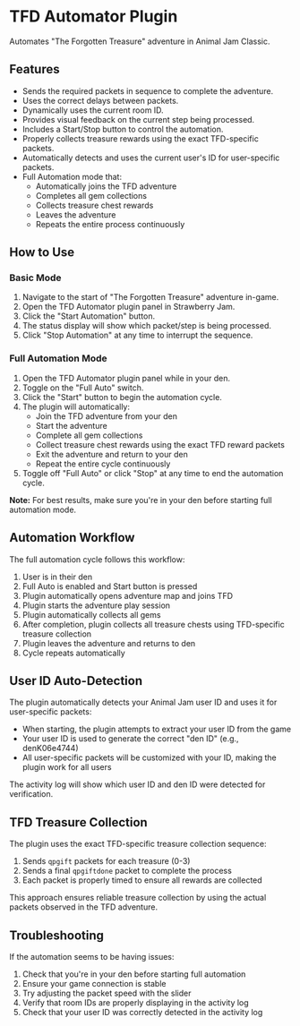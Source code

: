 # TFD Automator Plugin

Automates "The Forgotten Treasure" adventure in Animal Jam Classic.

## Features

*   Sends the required packets in sequence to complete the adventure.
*   Uses the correct delays between packets.
*   Dynamically uses the current room ID.
*   Provides visual feedback on the current step being processed.
*   Includes a Start/Stop button to control the automation.
*   Properly collects treasure rewards using the exact TFD-specific packets.
*   Automatically detects and uses the current user's ID for user-specific packets.
*   Full Automation mode that:
    *   Automatically joins the TFD adventure
    *   Completes all gem collections
    *   Collects treasure chest rewards
    *   Leaves the adventure
    *   Repeats the entire process continuously

## How to Use

### Basic Mode
1.  Navigate to the start of "The Forgotten Treasure" adventure in-game.
2.  Open the TFD Automator plugin panel in Strawberry Jam.
3.  Click the "Start Automation" button.
4.  The status display will show which packet/step is being processed.
5.  Click "Stop Automation" at any time to interrupt the sequence.

### Full Automation Mode
1.  Open the TFD Automator plugin panel while in your den.
2.  Toggle on the "Full Auto" switch.
3.  Click the "Start" button to begin the automation cycle.
4.  The plugin will automatically:
    * Join the TFD adventure from your den
    * Start the adventure
    * Complete all gem collections
    * Collect treasure chest rewards using the exact TFD reward packets
    * Exit the adventure and return to your den
    * Repeat the entire cycle continuously
5.  Toggle off "Full Auto" or click "Stop" at any time to end the automation cycle.

**Note:** For best results, make sure you're in your den before starting full automation mode.

## Automation Workflow

The full automation cycle follows this workflow:
1. User is in their den
2. Full Auto is enabled and Start button is pressed
3. Plugin automatically opens adventure map and joins TFD
4. Plugin starts the adventure play session
5. Plugin automatically collects all gems
6. After completion, plugin collects all treasure chests using TFD-specific treasure collection
7. Plugin leaves the adventure and returns to den
8. Cycle repeats automatically

## User ID Auto-Detection

The plugin automatically detects your Animal Jam user ID and uses it for user-specific packets:

- When starting, the plugin attempts to extract your user ID from the game
- Your user ID is used to generate the correct "den ID" (e.g., denK06e4744)
- All user-specific packets will be customized with your ID, making the plugin work for all users

The activity log will show which user ID and den ID were detected for verification.

## TFD Treasure Collection

The plugin uses the exact TFD-specific treasure collection sequence:
1. Sends `qpgift` packets for each treasure (0-3)
2. Sends a final `qpgiftdone` packet to complete the process
3. Each packet is properly timed to ensure all rewards are collected

This approach ensures reliable treasure collection by using the actual packets observed in the TFD adventure.

## Troubleshooting

If the automation seems to be having issues:
1. Check that you're in your den before starting full automation
2. Ensure your game connection is stable
3. Try adjusting the packet speed with the slider
4. Verify that room IDs are properly displaying in the activity log
5. Check that your user ID was correctly detected in the activity log
